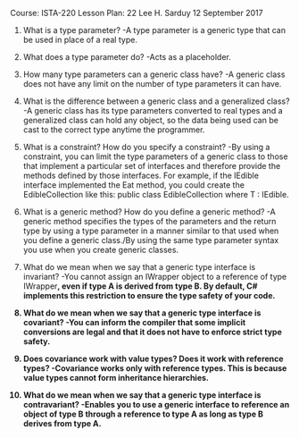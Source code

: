Course: ISTA-220
Lesson Plan: 22
Lee H. Sarduy
12 September 2017

1. What is a type parameter?
-A type parameter is a generic type that can be used in place of a real type.

2. What does a type parameter do?
-Acts as a placeholder.

3. How many type parameters can a generic class have?
-A generic class does not have any limit on the number of type parameters it can have.

4. What is the difference between a generic class and a generalized class?
-A generic class has its type parameters converted to real types and a generalized class can hold any object, so the data being used can be cast to the correct type anytime the programmer.

5. What is a constraint? How do you specify a constraint?
-By using a constraint, you can limit the type parameters of a generic class to those 
that implement a particular set of interfaces and therefore provide the methods defined 
by those interfaces. For example, if the IEdible interface implemented the Eat method, 
you could create the EdibleCollection like this: public class EdibleCollection<T> where T : IEdible.

6. What is a generic method? How do you define a generic method?
-A generic method specifies the types of the parameters and the return type by using a type parameter in a manner similar to that used when you define a generic class./By using the same type parameter syntax you use when you create generic classes.

7. What do we mean when we say that a generic type interface is invariant?
-You cannot assign an IWrapper<A> object to a reference of type IWrapper<B>, 
even if type A is derived from type B. By default, C# implements this restriction to ensure the type safety of your code.

8. What do we mean when we say that a generic type interface is covariant?
-You can inform the compiler that some implicit conversions are legal and that it does not have to enforce strict type safety.

9. Does covariance work with value types? Does it work with reference types?
-Covariance works only with reference types. This is because value types cannot form inheritance hierarchies.

10. What do we mean when we say that a generic type interface is contravariant?
-Enables you to use a generic interface to reference an object of type B through a reference to type A as long as type B derives from type A.
